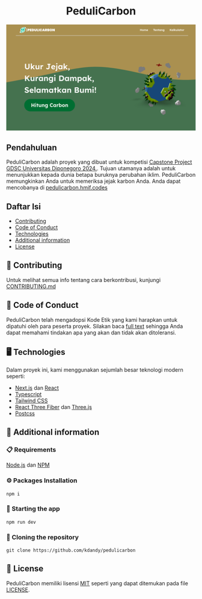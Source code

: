 <div align="center">
  <h1><b>PeduliCarbon</b></h1>
</div>

![Alt Website preview][image-preview]

## Pendahuluan

PeduliCarbon adalah proyek yang dibuat untuk kompetisi [Capstone Project GDSC Universitas Diponegoro 2024.][capstone]. Tujuan utamanya adalah untuk menunjukkan kepada dunia betapa buruknya perubahan iklim. PeduliCarbon memungkinkan Anda untuk memeriksa jejak karbon Anda. Anda dapat mencobanya di [pedulicarbon.hmif.codes][pedulicarbon-link]

## Daftar Isi

- [Contributing](#-contributing)
- [Code of Conduct](#-code-of-conduct)
- [Technologies](#-technologies)
- [Additional information](#-additional-information)
- [License](#-license)

## 👏 Contributing 

Untuk melihat semua info tentang cara berkontribusi, kunjungi [CONTRIBUTING.md][contributing]

## 💖 Code of Conduct          

PeduliCarbon telah mengadopsi Kode Etik yang kami harapkan untuk dipatuhi oleh para peserta proyek. Silakan baca [full text][code-of-conduct] sehingga Anda dapat memahami tindakan apa yang akan dan tidak akan ditoleransi.

## 🖥️ Technologies

Dalam proyek ini, kami menggunakan sejumlah besar teknologi modern seperti:

- [Next.js][nextjs] dan [React][react]
- [Typescript][typescript]
- [Tailwind CSS][tailwind]
- [React Three Fiber][react-three-fiber] dan [Three.js][threejs]
- [Postcss][postcss]

## 📖 Additional information

### 📋 Requirements

[Node.js][node] dan [NPM][npm]

### ⚙️ Packages Installation

```shell
npm i
```

### 🚀 Starting the app 

```shell
npm run dev
```

### 🔗 Cloning the repository

```shell
git clone https://github.com/kdandy/pedulicarbon
```

## 📄 License 

PeduliCarbon memiliki lisensi [MIT][mit] seperti yang dapat ditemukan pada file [LICENSE][license].


[mit]: https://opensource.org/license/mit/
[license]: https://github.com/kdandy/pedulicarbon/blob/master/LICENSE
[node]: https://nodejs.org/en
[npm]: https://www.npmjs.com/
[postcss]: https://postcss.org/
[react-three-fiber]: https://docs.pmnd.rs/react-three-fiber/getting-started/introduction
[contributing]: https://github.com/kdandy/pedulicarbon/blob/master/CONTRIBUTING.md
[capstone]: https://www.instagram.com/p/C6BnZSBSuys/?igsh=dW1wMm1hd2xvMDB5
[image-preview]: https://github.com/kdandy/pedulicarbon/blob/master/public/preview.png
[pedulicarbon-link]: https://pedulicarbon.hmif.codes
[nextjs]: https://nextjs.org/
[react]: https://react.dev/
[typescript]: https://www.typescriptlang.org/
[tailwind]: https://tailwindcss.com
[threejs]: https://threejs.org/
[code-of-conduct]: https://github.com/kdandy/pedulicarbon/blob/master/CODE_OF_CONDUCT.md
#
